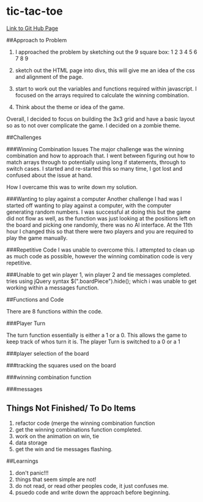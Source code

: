 # tic-tac-toe

[Link to Git Hub Page ](https://samwij.github.io/tic-tac-toe/)

##Approach to Problem

1. I approached the problem by sketching out the 9 square box:
 1 2 3
 4 5 6
 7 8 9
 
2. sketch out the HTML page into divs, this will give me an idea of the css and alignment of the page.
3. start to work out the variables and functions required within javascript.  I focused on the arrays required to calculate the winning combination.
4.  Think about the theme or idea of the game.

Overall, I decided to focus on building the 3x3 grid and have a basic layout so as to not over complicate the game.  I decided on a zombie theme.

##Challenges

###Winning Combination Issues
The major challenge was the winning combination and how to approach that.  I went between figuring out how to match arrays through to potentially using long if statements, through to switch cases. I started and re-started this so many time, I got lost and confused about the issue at hand.

How I overcame this was to write down my solution.  

###Wanting to play against a computer
Another challenge I had was I started off wanting to play against a computer, with the computer generating random numbers. I was successful at doing this but the game did not flow as well, as the function was just looking at the positions left on the board and picking one randomly, there was no AI interface.  At the 11th hour I changed this so that there were two players and you are required to play the game manually.

###Repetitive Code
I was unable to overcome this.  I attempted to clean up as much code as possible, however the winning combination code is very repetitive.

###Unable to get win player 1, win player 2 and tie messages completed. tries using jQuery syntax $(".boardPiece").hide(); which i was unable to get working within a  messages function.

##Functions and Code
  
 There are 8 functions within the code.
 
 ###Player Turn
 
 The turn function essentially is either a 1 or a 0.  This allows the game to keep track of whos turn it is.
 The player Turn is switched to a 0 or a 1 
 
 ###player selection of the board
 
 ###tracking the squares used on the board
 
 ###winning combination function
 
 ###messages




## Things Not Finished/ To Do Items

1. refactor code (merge the winning combination function
2. get the winning combinations function completed.
3. work on the animation on win, tie
4. data storage
5. get the win and tie messages flashing.


##Learnings

1. don't panic!!!
2. things that seem simple are not!
3. do not read, or read other peoples code, it just confuses me.
4. psuedo code and write down the approach before beginning.









